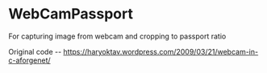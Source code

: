 # WebCamPassport
For capturing image from webcam and cropping to passport ratio

Original code -- https://haryoktav.wordpress.com/2009/03/21/webcam-in-c-aforgenet/
